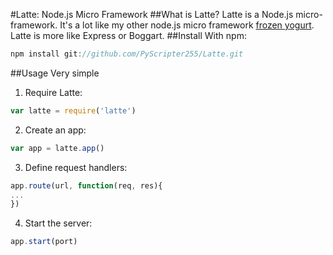#Latte: Node.js Micro Framework
##What is Latte?
Latte is a Node.js micro-framework. It's a lot like my other node.js micro framework [frozen yogurt](https://github.com/PyScripter255/frozen-yogurt). Latte 
is more like Express or Boggart.
##Install
With npm:
```javascript
npm install git://github.com/PyScripter255/Latte.git
```
##Usage
Very simple
1. Require Latte:

```javascript
var latte = require('latte')
```
2. Create an app:

```javascript
var app = latte.app()
```
3. Define request handlers:

```javascript
app.route(url, function(req, res){
...
})
```
4. Start the server:

```javascript
app.start(port)
```